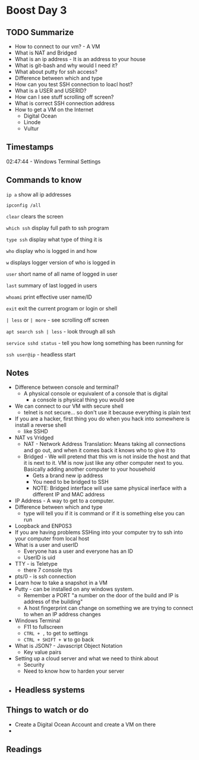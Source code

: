 # Boost Day 3

## TODO Summarize

- How to connect to our vm? - A VM
- What is NAT and Bridged
- What is an ip address - It is an address to your house
- What is git-bash and why would I need it?
- What about putty for ssh access?
- Difference between which and type
- How can you test SSH connection to loacl host?
- What is a USER and USERID?
- How can I see stuff scrolling off screen?
- What is correct SSH connection address
- How to get a VM on the Internet
  - Digital Ocean
  - Linode
  - Vultur

## Timestamps

02:47:44 - Windows Terminal Settings

## Commands to know

`ip a` show all ip addresses

`ipconfig /all`

`clear` clears the screen

`which ssh` display full path to ssh program

`type ssh` display what type of thing it is

`who` display who is logged in and how

`w` displays logger version of who is logged in

`user` short name of all name of logged in user

`last` summary of last logged in users

`whoami` print effective user name/ID

`exit` exit the current program or login or shell

`| less` or `| more` - see scrolling off screen

`apt search ssh | less` - look through all ssh

`service sshd status` - tell you how long something has been running for

`ssh user@ip` - headless start

## Notes

- Difference between console and terminal?
  - A physical console or equivalent of a console that is digital
    - a console is physical thing you would see
- We can connect to our VM with secure shell
  - telnet is not secure... so don't use it because everything is plain text
- If you are a hacker, first thing you do when you hack into somewhere is install a reverse shell
  - like SSHD
- NAT vs Vridged
  - NAT - Network Address Translation: Means taking all connections and go out, and when it comes back it knows who to give it to
  - Bridged - We will pretend that this vm is not inside the host and that it is next to it. VM is now just like any other computer next to you. Basically adding another computer to your household
    - Gets a brand new ip address
    - You need to be bridged to SSH
    - NOTE: Bridged interface will use same physical inerface with a different IP and MAC address
- IP Address - A way to get to a computer.
- Difference between which and type
  - type will tell you if it is command or if it is something else you can run
- Loopback and ENP0S3
- If you are having problems SSHing into your computer try to ssh into your computer from local host
- What is a user and userID
  - Everyone has a user and everyone has an ID
  - UserID is uid
- TTY - is Teletype
  - there 7 console ttys
- pts/0 - is ssh connection
- Learn how to take a snapshot in a VM
- Putty - can be installed on any windows system.
  - Remember a PORT "a number on the door of the build and IP is address of the building"
  - A host fingerprint can change on something we are trying to connect to when an IP address changes
- Windows Terminal
  - F11 to fullscreen
  - `CTRL + ,` to get to settings
  - `CTRL + SHIFT + W` to go back
- What is JSON? - Javascript Object Notation
  - Key value pairs
- Setting up a cloud server and what we need to think about
  - Security
  - Need to know how to harden your server
- Headless systems
  -

## Things to watch or do

- Create a Digital Ocean Account and create a VM on there
-

## Readings
